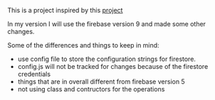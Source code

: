 This is a project inspired by this [project](https://github.com/iamshaunjp/modern-javascript/tree/lesson-136/chat_project)

In my version I will use the firebase version 9 and made some other changes.

Some of the differences and things to keep in mind:
  - use config file to store the configuration strings for firestore.
  - config.js will not be tracked for changes because of the firestore credentials
  - things that are in overall different from firebase version 5
  - not using class and contructors for the operations